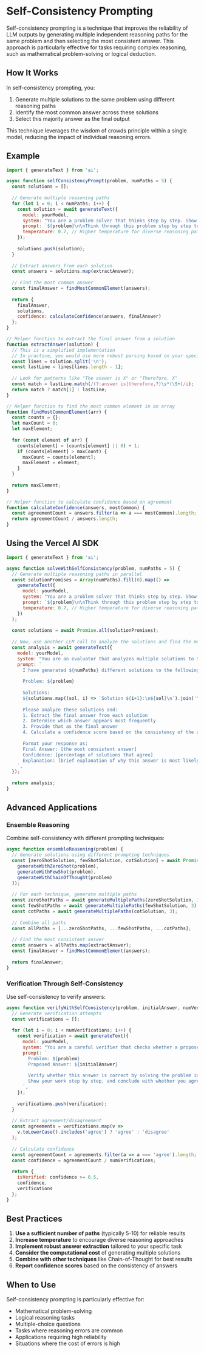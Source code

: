 # Self-Consistency Prompting

Self-consistency prompting is a technique that improves the reliability of LLM outputs by generating multiple independent reasoning paths for the same problem and then selecting the most consistent answer. This approach is particularly effective for tasks requiring complex reasoning, such as mathematical problem-solving or logical deduction.

## How It Works

In self-consistency prompting, you:
1. Generate multiple solutions to the same problem using different reasoning paths
2. Identify the most common answer across these solutions
3. Select this majority answer as the final output

This technique leverages the wisdom of crowds principle within a single model, reducing the impact of individual reasoning errors.

## Example

```javascript
import { generateText } from 'ai';

async function selfConsistencyPrompt(problem, numPaths = 5) {
  const solutions = [];
  
  // Generate multiple reasoning paths
  for (let i = 0; i < numPaths; i++) {
    const solution = await generateText({
      model: yourModel,
      system: "You are a problem solver that thinks step by step. Show your reasoning clearly.",
      prompt: `${problem}\n\nThink through this problem step by step to find the answer. Use a different approach than you might have used before.`,
      temperature: 0.7, // Higher temperature for diverse reasoning paths
    });
    
    solutions.push(solution);
  }
  
  // Extract answers from each solution
  const answers = solutions.map(extractAnswer);
  
  // Find the most common answer
  const finalAnswer = findMostCommonElement(answers);
  
  return {
    finalAnswer,
    solutions,
    confidence: calculateConfidence(answers, finalAnswer)
  };
}

// Helper function to extract the final answer from a solution
function extractAnswer(solution) {
  // This is a simplified implementation
  // In practice, you would use more robust parsing based on your specific format
  const lines = solution.split('\n');
  const lastLine = lines[lines.length - 1];
  
  // Look for patterns like "The answer is X" or "Therefore, X"
  const match = lastLine.match(/(?:answer is|therefore,?)\s*(\S+)/i);
  return match ? match[1] : lastLine;
}

// Helper function to find the most common element in an array
function findMostCommonElement(arr) {
  const counts = {};
  let maxCount = 0;
  let maxElement;
  
  for (const element of arr) {
    counts[element] = (counts[element] || 0) + 1;
    if (counts[element] > maxCount) {
      maxCount = counts[element];
      maxElement = element;
    }
  }
  
  return maxElement;
}

// Helper function to calculate confidence based on agreement
function calculateConfidence(answers, mostCommon) {
  const agreementCount = answers.filter(a => a === mostCommon).length;
  return agreementCount / answers.length;
}
```

## Using the Vercel AI SDK

```javascript
import { generateText } from 'ai';

async function solveWithSelfConsistency(problem, numPaths = 5) {
  // Generate multiple reasoning paths in parallel
  const solutionPromises = Array(numPaths).fill(0).map(() => 
    generateText({
      model: yourModel,
      system: "You are a problem solver that thinks step by step. Show your reasoning clearly.",
      prompt: `${problem}\n\nThink through this problem step by step to find the answer.`,
      temperature: 0.7, // Higher temperature for diverse reasoning paths
    })
  );
  
  const solutions = await Promise.all(solutionPromises);
  
  // Now, use another LLM call to analyze the solutions and find the most consistent answer
  const analysis = await generateText({
    model: yourModel,
    system: "You are an evaluator that analyzes multiple solutions to the same problem and determines the most consistent answer.",
    prompt: `
      I have generated ${numPaths} different solutions to the following problem:
      
      Problem: ${problem}
      
      Solutions:
      ${solutions.map((sol, i) => `Solution ${i+1}:\n${sol}\n`).join('\n')}
      
      Please analyze these solutions and:
      1. Extract the final answer from each solution
      2. Determine which answer appears most frequently
      3. Provide that as the final answer
      4. Calculate a confidence score based on the consistency of the answers
      
      Format your response as:
      Final Answer: [the most consistent answer]
      Confidence: [percentage of solutions that agree]
      Explanation: [brief explanation of why this answer is most likely correct]
    `,
  });
  
  return analysis;
}
```

## Advanced Applications

### Ensemble Reasoning

Combine self-consistency with different prompting techniques:

```javascript
async function ensembleReasoning(problem) {
  // Generate solutions using different prompting techniques
  const [zeroShotSolution, fewShotSolution, cotSolution] = await Promise.all([
    generateWithZeroShot(problem),
    generateWithFewShot(problem),
    generateWithChainOfThought(problem)
  ]);
  
  // For each technique, generate multiple paths
  const zeroShotPaths = await generateMultiplePaths(zeroShotSolution, 3);
  const fewShotPaths = await generateMultiplePaths(fewShotSolution, 3);
  const cotPaths = await generateMultiplePaths(cotSolution, 3);
  
  // Combine all paths
  const allPaths = [...zeroShotPaths, ...fewShotPaths, ...cotPaths];
  
  // Find the most consistent answer
  const answers = allPaths.map(extractAnswer);
  const finalAnswer = findMostCommonElement(answers);
  
  return finalAnswer;
}
```

### Verification Through Self-Consistency

Use self-consistency to verify answers:

```javascript
async function verifyWithSelfConsistency(problem, initialAnswer, numVerifications = 3) {
  // Generate verification attempts
  const verifications = [];
  
  for (let i = 0; i < numVerifications; i++) {
    const verification = await generateText({
      model: yourModel,
      system: "You are a careful verifier that checks whether a proposed answer to a problem is correct.",
      prompt: `
        Problem: ${problem}
        Proposed Answer: ${initialAnswer}
        
        Verify whether this answer is correct by solving the problem independently.
        Show your work step by step, and conclude with whether you agree or disagree with the proposed answer.
      `,
    });
    
    verifications.push(verification);
  }
  
  // Extract agreement/disagreement
  const agreements = verifications.map(v => 
    v.toLowerCase().includes('agree') ? 'agree' : 'disagree'
  );
  
  // Calculate confidence
  const agreementCount = agreements.filter(a => a === 'agree').length;
  const confidence = agreementCount / numVerifications;
  
  return {
    isVerified: confidence >= 0.5,
    confidence,
    verifications
  };
}
```

## Best Practices

1. **Use a sufficient number of paths** (typically 5-10) for reliable results
2. **Increase temperature** to encourage diverse reasoning approaches
3. **Implement robust answer extraction** tailored to your specific task
4. **Consider the computational cost** of generating multiple solutions
5. **Combine with other techniques** like Chain-of-Thought for best results
6. **Report confidence scores** based on the consistency of answers

## When to Use

Self-consistency prompting is particularly effective for:
- Mathematical problem-solving
- Logical reasoning tasks
- Multiple-choice questions
- Tasks where reasoning errors are common
- Applications requiring high reliability
- Situations where the cost of errors is high 